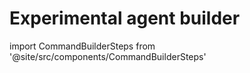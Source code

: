 # Experimental agent builder

import CommandBuilderSteps from '@site/src/components/CommandBuilderSteps'

<CommandBuilderSteps />